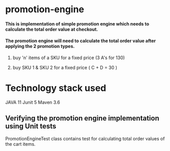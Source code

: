 # promotion-engine

#### This is implementation of simple promotion engine which needs to calculate the total order value at checkout.

#### The promotion engine will need to calculate the total order value after applying the 2 promotion types.

1. buy 'n' items of a SKU for a fixed price (3 A's for 130)

2. buy SKU 1 & SKU 2 for a fixed price ( C + D = 30 )

# Technology stack used 
JAVA 11
Junit 5
Maven 3.6

## Verifying the promotion engine implementation using Unit tests

PromotionEngineTest class contains test for calculating total order values of the cart items.



